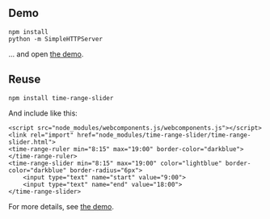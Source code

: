 Demo
----

	npm install
	python -m SimpleHTTPServer

... and open [the demo][].

Reuse
-----

	npm install time-range-slider

And include like this:

	<script src="node_modules/webcomponents.js/webcomponents.js"></script>
	<link rel="import" href="node_modules/time-range-slider/time-range-slider.html">
	<time-range-ruler min="8:15" max="19:00" border-color="darkblue"></time-range-ruler>
	<time-range-slider min="8:15" max="19:00" color="lightblue" border-color="darkblue" border-radius="6px">
		<input type="text" name="start" value="9:00">
		<input type="text" name="end" value="18:00">
	</time-range-slider>

For more details, see [the demo][].

[the demo]: http://localhost:8000/demo/
